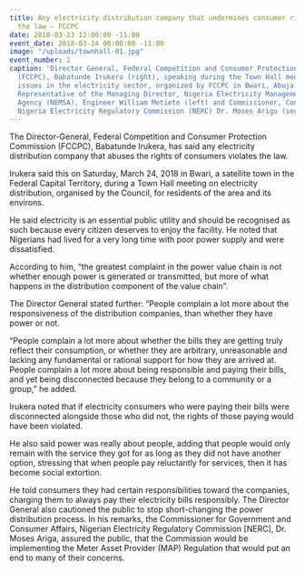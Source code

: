 ```yaml
---
title: Any electricity distribution company that undermines consumer rights violates
  the law – FCCPC
date: 2018-03-23 12:00:00 -11:00
event_date: 2018-03-24 00:00:00 -11:00
image: "/uploads/townhall-01.jpg"
event_number: 2
caption: 'Director General, Federal Competition and Consumer Protection Commission
  (FCCPC), Babatunde Irukera (right), speaking during the Town Hall meeting on consumer
  issues in the electricity sector, organized by FCCPC in Bwari, Abuja. Seated (front):
  Representative of the Managing Director, Nigeria Electricity Management Service
  Agency (NEMSA), Engineer William Metiete (left) and Commissioner, Consumer Affairs,
  Nigeria Electricity Regulatory Commission (NERC) Dr. Moses Arigu (second left).'
---
```


The Director-General, Federal Competition and Consumer Protection Commission (FCCPC), Babatunde Irukera, has said any electricity distribution company that abuses the rights of consumers violates the law.

Irukera said this on Saturday, March 24, 2018 in Bwari, a satellite town in the Federal Capital Territory, during a Town Hall meeting on electricity distribution, organised by the Council, for residents of the area and its environs.

He said electricity is an essential public utility and should be recognised as such because every citizen deserves to enjoy the facility. He noted that Nigerians had lived for a very long time with poor power supply and were dissatisfied.

According to him, “the greatest complaint in the power value chain is not whether enough power is generated or transmitted, but more of what happens in the distribution component of the value chain”.

The Director General stated further: “People complain a lot more about the responsiveness of the distribution companies, than whether they have power or not.

“People complain a lot more about whether the bills they are getting truly reflect their consumption, or whether they are arbitrary, unreasonable and lacking any fundamental or rational support for how they are arrived at. People complain a lot more about being responsible and paying their bills, and yet being disconnected because they belong to a community or a group,” he added.

Irukera noted that if electricity consumers who were paying their bills were disconnected alongside those who did not, the rights of those paying would have been violated.

He also said power was really about people, adding that people would only remain with the service they got for as long as they did not have another option, stressing that when people pay reluctantly for services, then it has become social extortion.

He told consumers they had certain responsibilities toward the companies, charging them to always pay their electricity bills responsibly. The Director General also cautioned the public to stop short-changing the power distribution process. In his remarks, the Commissioner for Government and Consumer Affairs, Nigerian Electricity Regulatory Commission \[NERC\], Dr. Moses Ariga, assured the public, that the Commission would be implementing the Meter Asset Provider (MAP) Regulation that would put an end to many of their concerns.